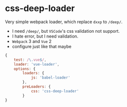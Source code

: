 # css-deep-loader
Very simple webpack loader, which replace `dxxp` to `/deep/`.

- I need `/deep/`, but `VSCode`'s css validation not support.
- I hate error, but I need validation.
- `Webpack` 3 and `Vue` 2
- configure just like that maybe
````javascript
{
	test: /\.vue$/,
	loader: 'vue-loader',
	options: {
		loaders: {
			js: 'babel-loader'
		},
		preLoaders: {
			css: 'css-deep-loader'
		}
}
````